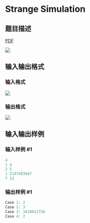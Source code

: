 # Strange Simulation

## 题目描述

[problemUrl]: https://uva.onlinejudge.org/index.php?option=com_onlinejudge&Itemid=8&category=278&page=show_problem&problem=3765

[PDF](https://uva.onlinejudge.org/external/123/p12343.pdf)

![](https://cdn.luogu.com.cn/upload/vjudge_pic/UVA12343/467802a3e2e7fadb5bdeadab394a347ea2803275.png)

## 输入输出格式

### 输入格式

![](https://cdn.luogu.com.cn/upload/vjudge_pic/UVA12343/a8babc1c292552771b26b9f216e596d11c304159.png)

### 输出格式

![](https://cdn.luogu.com.cn/upload/vjudge_pic/UVA12343/efa8e7d3395bedee375d31565c44c900f3714f87.png)

## 输入输出样例

### 输入样例 #1

```cpp
4
1 4
2 5
1 2147483647
7 12
```


### 输出样例 #1

```cpp
Case 1: 2
Case 2: 3
Case 3: 1610612736
Case 4: 2
```


